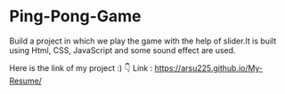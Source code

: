 # Ping-Pong-Game
Build a project in which we play the game with the help of slider.It is built using Html, CSS, JavaScript and some sound effect are used.

Here is the link of my project :)
 👇
Link : https://arsu225.github.io/My-Resume/
